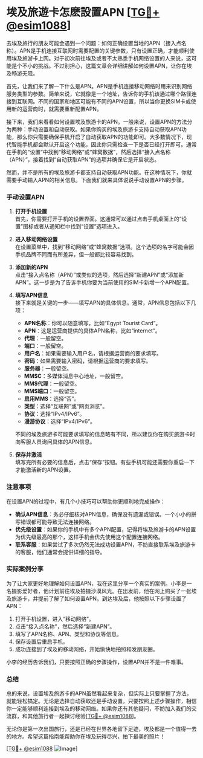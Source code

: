 # 埃及旅遊卡怎麽設置APN [[TG💪+ @esim1088](https://t.me/s/esim1088)]

去埃及旅行的朋友可能会遇到一个问题：如何正确设置当地的APN（接入点名称）。APN是手机连接互联网时需要配置的关键参数，只有设置正确，才能顺利使用埃及旅游卡上网。对于初次前往埃及或者不太熟悉手机网络设置的人来说，这可能是个不小的挑战。不过别担心，这篇文章会详细讲解如何设置APN，让你在埃及畅游无阻。

首先，让我们来了解一下什么是APN。APN是手机连接移动网络时用来识别网络服务类型的参数。简单来说，它就像是一个地址，告诉你的手机该通过哪个路径连接到互联网。不同的国家和地区可能有不同的APN设置，所以当你更换SIM卡或使用新的运营商时，就需要重新配置APN。

接下来，我们来看看如何设置埃及旅游卡的APN。一般来说，设置APN的方法分为两种：手动设置和自动获取。如果你购买的埃及旅游卡支持自动获取APN功能，那么你只需要确保手机开启了自动获取APN的功能即可。大多数情况下，现代智能手机都会默认开启这个功能，因此你只需检查一下是否已经打开即可。通常在手机的“设置”中找到“移动网络”或“蜂窝数据”，然后选择“接入点名称（APN）”，接着找到“自动获取APN”的选项并确保它是开启状态。

然而，并不是所有的埃及旅游卡都支持自动获取APN功能。在这种情况下，你就需要手动输入APN的相关信息。下面我们就来具体说说手动设置APN的步骤。

### 手动设置APN

1. **打开手机设置**  
   首先，你需要打开手机的设置界面。这通常可以通过点击手机桌面上的“设置”图标或者从通知栏中找到“设置”选项进入。

2. **进入移动网络设置**  
   在设置菜单中，找到“移动网络”或“蜂窝数据”选项。这个选项的名字可能会因手机品牌不同而有所差异，但一般都比较容易找到。

3. **添加新的APN**  
   点击“接入点名称（APN）”或类似的选项，然后选择“新建APN”或“添加新APN”。这一步是为了告诉手机你要为当前使用的SIM卡新增一个APN配置。

4. **填写APN信息**  
   接下来就是关键的一步——填写APN的具体信息。通常，APN信息包括以下几项：
   
   - **APN名称**：你可以随意填写，比如“Egypt Tourist Card”。
   - **APN**：这是运营商提供的具体APN名称，比如“internet”。
   - **代理**：一般留空。
   - **端口**：一般留空。
   - **用户名**：如果需要输入用户名，请根据运营商的要求填写。
   - **密码**：如果需要输入密码，请根据运营商的要求填写。
   - **服务器**：一般留空。
   - **MMSC**：多媒体消息中心地址，一般留空。
   - **MMS代理**：一般留空。
   - **MMS端口**：一般留空。
   - **启用MMS**：选择“否”。
   - **类型**：选择“互联网”或“网页浏览”。
   - **协议**：选择“IPv4/IPv6”。
   - **漫游协议**：选择“IPv4/IPv6”。

   不同的埃及旅游卡可能要求填写的信息略有不同，所以建议你在购买旅游卡时向客服人员询问具体的APN信息。

5. **保存并激活**  
   填写完所有必要的信息后，点击“保存”按钮。有些手机可能还需要你重启一下才能激活新的APN设置。

### 注意事项

在设置APN的过程中，有几个小技巧可以帮助你更顺利地完成操作：

- **确认APN信息**：务必仔细核对APN信息，确保没有遗漏或错误。一个小小的拼写错误都可能导致无法连接网络。
- **优先级设置**：如果你的手机中有多个APN配置，记得将埃及旅游卡的APN设置为优先级最高的那个，这样手机会优先使用这个配置连接网络。
- **联系客服**：如果尝试了多次仍然无法成功设置APN，不妨直接联系埃及旅游卡的客服，他们通常会提供详细的指导。

### 实际案例分享

为了让大家更好地理解如何设置APN，我在这里分享一个真实的案例。小李是一名摄影爱好者，他计划前往埃及拍摄沙漠风光。在出发前，他在网上购买了一张埃及旅游卡，并提前了解了如何设置APN。到达埃及后，他按照以下步骤设置了APN：

1. 打开手机设置，进入“移动网络”。
2. 点击“接入点名称”，然后选择“新建APN”。
3. 填写了APN名称、APN、类型和协议等信息。
4. 保存设置后重启手机。
5. 成功连接到了埃及的移动网络，开始愉快地拍照和发朋友圈。

小李的经历告诉我们，只要按照正确的步骤操作，设置APN并不是一件难事。

### 总结

总的来说，设置埃及旅游卡的APN虽然看起来复杂，但实际上只要掌握了方法，就能轻松搞定。无论是选择自动获取还是手动设置，只要按照上述步骤操作，相信你一定能够顺利连接到埃及的移动网络。如果你还有其他疑问，不妨加入我们的交流群，和其他旅行者一起探讨经验[[TG💪+ @esim1088](https://t.me/s/esim1088)]。

无论你是第一次出国旅行，还是已经在世界各地留下足迹，埃及都是一个值得一去的地方。希望这篇指南能帮助你在埃及玩得尽兴，拍下最美的照片！

[[TG💪+ @esim1088](https://t.me/s/esim1088) ![Image](https://i.postimg.cc/4NQfJmqS/Snipaste-2025-05-13-00-14-12.png)]